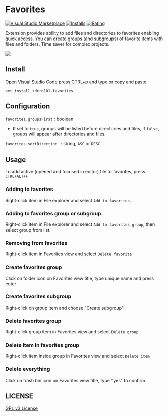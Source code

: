 # Favorites

[![Visual Studio Marketplace](https://img.shields.io/vscode-marketplace/v/kdcro101.favorites.svg)](https://marketplace.visualstudio.com/items?itemName=kdcro101.favorites)
[![Installs](https://img.shields.io/vscode-marketplace/d/kdcro101.favorites.svg)](https://marketplace.visualstudio.com/items?itemName=kdcro101.favorites)
[![Rating](https://img.shields.io/vscode-marketplace/r/kdcro101.favorites.svg)](https://marketplace.visualstudio.com/items?itemName=kdcro101.favorites)


<!-- <img align="left" width="48" height="48" src="https://raw.githubusercontent.com/kdcro101/vscode-favorite-items/master/images/icon-small.png"> -->

Extension provides ability to add files and directories to favorites enabling quick access.
You can create groups (and subgroups) of favorite items with files and folders.
Time saver for complex projects.

![](https://raw.githubusercontent.com/kdcro101/vscode-favorite-items/master/preview/preview.gif)

## Install

Open Visual Studio Code press CTRL+p and type or copy and paste:

`ext install kdcro101.favorites`


## Configuration
`favorites.groupsFirst` : boolean
- If set to `true`, groups will be listed before directories and files, if `false`, groups will appear after directories and files.

`favorites.sortDirection ` : string, `ASC` or `DESC`

## Usage

To add active (opened and focused in editor) file to favorites, press `CTRL+ALT+F`

### Adding to favorites
Right-click item in File explorer and select `Add to favorites`.
### Adding to favorites group or subgroup
Right-click item in File explorer and select `Add to favorites group`, then select group from list.
### Removing from favorites
Right-click item in Favorites view and select `Delete favorite`
### Create favorites group
Click on folder icon on Favorites view title, type unique name and press enter
### Create favorites subgroup
Right-click on group item and choose "Create subgroup"
### Delete favorites group
Right-click group item in Favorites view and select `Delete group`
### Delete item in favorites group
Right-click item inside group in Favorites view and select `Delete item`
### Delete everything 
Click on trash bin icon on Favorites view title, type "yes" to confirm

## LICENSE

[GPL v3 License](https://raw.githubusercontent.com/kdcro101/vscode-favorite-items/master/LICENSE)
